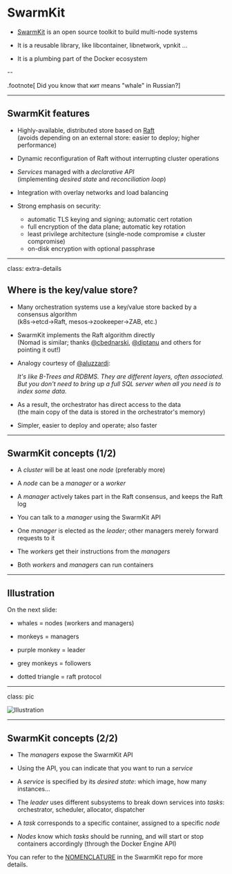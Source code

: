 # SwarmKit

- [SwarmKit](https://github.com/docker/swarmkit) is an open source
  toolkit to build multi-node systems

- It is a reusable library, like libcontainer, libnetwork, vpnkit ...

- It is a plumbing part of the Docker ecosystem

--

.footnote[ Did you know that кит means "whale" in Russian?]

---

## SwarmKit features

- Highly-available, distributed store based on [Raft](
  https://en.wikipedia.org/wiki/Raft_%28computer_science%29)
  <br/>(avoids depending on an external store: easier to deploy; higher performance)

- Dynamic reconfiguration of Raft without interrupting cluster operations

- *Services* managed with a *declarative API*
  <br/>(implementing *desired state* and *reconciliation loop*)

- Integration with overlay networks and load balancing

- Strong emphasis on security:

  - automatic TLS keying and signing; automatic cert rotation
  - full encryption of the data plane; automatic key rotation
  - least privilege architecture (single-node compromise ≠ cluster compromise)
  - on-disk encryption with optional passphrase

---

class: extra-details

## Where is the key/value store?

- Many orchestration systems use a key/value store backed by a consensus algorithm
  <br/>
  (k8s→etcd→Raft, mesos→zookeeper→ZAB, etc.)

- SwarmKit implements the Raft algorithm directly
  <br/>
  (Nomad is similar; thanks [@cbednarski](https://twitter.com/@cbednarski),
  [@diptanu](https://twitter.com/diptanu) and others for pointing it out!)

- Analogy courtesy of [@aluzzardi](https://twitter.com/aluzzardi):

  *It's like B-Trees and RDBMS. They are different layers, often
  associated. But you don't need to bring up a full SQL server when
  all you need is to index some data.*

- As a result, the orchestrator has direct access to the data
  <br/>
  (the main copy of the data is stored in the orchestrator's memory)

- Simpler, easier to deploy and operate; also faster

---

## SwarmKit concepts (1/2)

- A *cluster* will be at least one *node* (preferably more)

- A *node* can be a *manager* or a *worker*

- A *manager* actively takes part in the Raft consensus, and keeps the Raft log

- You can talk to a *manager* using the SwarmKit API

- One *manager* is elected as the *leader*; other managers merely forward requests to it

- The *workers* get their instructions from the *managers*

- Both *workers* and *managers* can run containers

---

## Illustration

On the next slide:

- whales = nodes (workers and managers)

- monkeys = managers

- purple monkey = leader

- grey monkeys = followers

- dotted triangle = raft protocol

---

class: pic

![Illustration](images/swarm-mode.svg)

---

## SwarmKit concepts (2/2)

- The *managers* expose the SwarmKit API

- Using the API, you can indicate that you want to run a *service*

- A *service* is specified by its *desired state*: which image, how many instances...

- The *leader* uses different subsystems to break down services into *tasks*:
  <br/>orchestrator, scheduler, allocator, dispatcher

- A *task* corresponds to a specific container, assigned to a specific *node*

- *Nodes* know which *tasks* should be running, and will start or stop containers accordingly (through the Docker Engine API)

You can refer to the [NOMENCLATURE](https://github.com/docker/swarmkit/blob/master/design/nomenclature.md) in the SwarmKit repo for more details.
